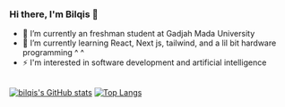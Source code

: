 ### Hi there, I'm Bilqis 👋

- 🔭 I’m currently an freshman student at Gadjah Mada University
- 🌱 I’m currently learning React, Next js, tailwind, and a lil bit hardware programming ^ ^
- ⚡ I'm interested in software development and artificial intelligence
<br></br>


[![bilqis's GitHub stats](https://github-readme-stats.vercel.app/api?username=lavieenbii)](https://github.com/anuraghazra/github-readme-stats)
[![Top Langs](https://github-readme-stats.vercel.app/api/top-langs/?username=lavieenbii&layout=compact)](https://github.com/anuraghazra/github-readme-stats)
